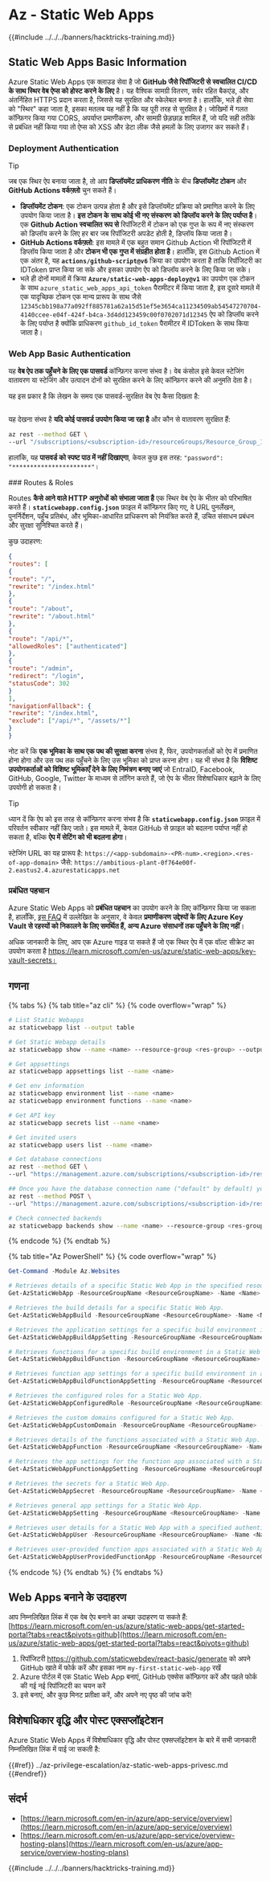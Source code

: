 # Az - Static Web Apps

{{#include ../../../banners/hacktricks-training.md}}

## Static Web Apps Basic Information

Azure Static Web Apps एक क्लाउड सेवा है जो **GitHub जैसे रिपॉजिटरी से स्वचालित CI/CD के साथ स्थिर वेब ऐप्स को होस्ट करने के लिए** है। यह वैश्विक सामग्री वितरण, सर्वर रहित बैकएंड, और अंतर्निहित HTTPS प्रदान करता है, जिससे यह सुरक्षित और स्केलेबल बनता है। हालाँकि, भले ही सेवा को "स्थिर" कहा जाता है, इसका मतलब यह नहीं है कि यह पूरी तरह से सुरक्षित है। जोखिमों में गलत कॉन्फ़िगर किया गया CORS, अपर्याप्त प्रमाणीकरण, और सामग्री छेड़छाड़ शामिल हैं, जो यदि सही तरीके से प्रबंधित नहीं किया गया तो ऐप्स को XSS और डेटा लीक जैसे हमलों के लिए उजागर कर सकते हैं।

### Deployment Authentication

> [!TIP]
> जब एक स्थिर ऐप बनाया जाता है, तो आप **डिप्लॉयमेंट प्राधिकरण नीति** के बीच **डिप्लॉयमेंट टोकन** और **GitHub Actions वर्कफ़्लो** चुन सकते हैं।

- **डिप्लॉयमेंट टोकन**: एक टोकन उत्पन्न होता है और इसे डिप्लॉयमेंट प्रक्रिया को प्रमाणित करने के लिए उपयोग किया जाता है। **इस टोकन के साथ कोई भी नए संस्करण को डिप्लॉय करने के लिए पर्याप्त है**। एक **Github Action स्वचालित रूप से** रिपॉजिटरी में टोकन को एक गुप्त के रूप में नए संस्करण को डिप्लॉय करने के लिए हर बार जब रिपॉजिटरी अपडेट होती है, डिप्लॉय किया जाता है।
- **GitHub Actions वर्कफ़्लो**: इस मामले में एक बहुत समान Github Action भी रिपॉजिटरी में डिप्लॉय किया जाता है और **टोकन भी एक गुप्त में संग्रहीत होता है**। हालाँकि, इस Github Action में एक अंतर है, यह **`actions/github-script@v6`** क्रिया का उपयोग करता है ताकि रिपॉजिटरी का IDToken प्राप्त किया जा सके और इसका उपयोग ऐप को डिप्लॉय करने के लिए किया जा सके।
- भले ही दोनों मामलों में क्रिया **`Azure/static-web-apps-deploy@v1`** का उपयोग एक टोकन के साथ `azure_static_web_apps_api_token` पैरामीटर में किया जाता है, इस दूसरे मामले में एक यादृच्छिक टोकन एक मान्य प्रारूप के साथ जैसे `12345cbb198a77a092ff885781a62a15d51ef5e3654ca11234509ab54547270704-4140ccee-e04f-424f-b4ca-3d4dd123459c00f0702071d12345` ऐप को डिप्लॉय करने के लिए पर्याप्त है क्योंकि प्राधिकरण `github_id_token` पैरामीटर में IDToken के साथ किया जाता है।

### Web App Basic Authentication

यह **वेब ऐप तक पहुँचने के लिए एक पासवर्ड** कॉन्फ़िगर करना संभव है। वेब कंसोल इसे केवल स्टेजिंग वातावरण या स्टेजिंग और उत्पादन दोनों को सुरक्षित करने के लिए कॉन्फ़िगर करने की अनुमति देता है।

यह इस प्रकार है कि लेखन के समय एक पासवर्ड-सुरक्षित वेब ऐप कैसा दिखता है:

<figure><img src="../../../images/azure_static_password.png" alt=""><figcaption></figcaption></figure>

यह देखना संभव है **यदि कोई पासवर्ड उपयोग किया जा रहा है** और कौन से वातावरण सुरक्षित हैं:
```bash
az rest --method GET \
--url "/subscriptions/<subscription-id>/resourceGroups/Resource_Group_1/providers/Microsoft.Web/staticSites/<app-name>/config/basicAuth?api-version=2024-04-01"
```
हालांकि, यह **पासवर्ड को स्पष्ट पाठ में नहीं दिखाएगा**, केवल कुछ इस तरह: `"password": "**********************"`।

### Routes & Roles

Routes **कैसे आने वाले HTTP अनुरोधों को संभाला जाता है** एक स्थिर वेब ऐप के भीतर को परिभाषित करते हैं। **`staticwebapp.config.json`** फ़ाइल में कॉन्फ़िगर किए गए, वे URL पुनर्लेखन, पुनर्निर्देशन, पहुँच प्रतिबंध, और भूमिका-आधारित प्राधिकरण को नियंत्रित करते हैं, उचित संसाधन प्रबंधन और सुरक्षा सुनिश्चित करते हैं।

कुछ उदाहरण:
```json
{
"routes": [
{
"route": "/",
"rewrite": "/index.html"
},
{
"route": "/about",
"rewrite": "/about.html"
},
{
"route": "/api/*",
"allowedRoles": ["authenticated"]
},
{
"route": "/admin",
"redirect": "/login",
"statusCode": 302
}
],
"navigationFallback": {
"rewrite": "/index.html",
"exclude": ["/api/*", "/assets/*"]
}
}
```
नोट करें कि **एक भूमिका के साथ एक पथ की सुरक्षा करना** संभव है, फिर, उपयोगकर्ताओं को ऐप में प्रमाणित होना होगा और उस पथ तक पहुँचने के लिए उस भूमिका को प्राप्त करना होगा। यह भी संभव है कि **विशिष्ट उपयोगकर्ताओं को विशिष्ट भूमिकाएँ देने के लिए निमंत्रण बनाए जाएं** जो EntraID, Facebook, GitHub, Google, Twitter के माध्यम से लॉगिन करते हैं, जो ऐप के भीतर विशेषाधिकार बढ़ाने के लिए उपयोगी हो सकता है।

> [!TIP]
> ध्यान दें कि ऐप को इस तरह से कॉन्फ़िगर करना संभव है कि **`staticwebapp.config.json`** फ़ाइल में परिवर्तन स्वीकार नहीं किए जाते। इस मामले में, केवल GitHub से फ़ाइल को बदलना पर्याप्त नहीं हो सकता है, बल्कि **ऐप में सेटिंग को भी बदलना होगा**।

स्टेजिंग URL का यह प्रारूप है: `https://<app-subdomain>-<PR-num>.<region>.<res-of-app-domain>` जैसे: `https://ambitious-plant-0f764e00f-2.eastus2.4.azurestaticapps.net`

### प्रबंधित पहचान

Azure Static Web Apps को **प्रबंधित पहचान** का उपयोग करने के लिए कॉन्फ़िगर किया जा सकता है, हालाँकि, [इस FAQ](https://learn.microsoft.com/en-gb/azure/static-web-apps/faq#does-static-web-apps-support-managed-identity-) में उल्लेखित के अनुसार, वे केवल **प्रमाणीकरण उद्देश्यों के लिए Azure Key Vault से रहस्यों को निकालने के लिए समर्थित हैं, अन्य Azure संसाधनों तक पहुँचने के लिए नहीं**।

अधिक जानकारी के लिए, आप एक Azure गाइड पा सकते हैं जो एक स्थिर ऐप में एक वॉल्ट सीक्रेट का उपयोग करता है https://learn.microsoft.com/en-us/azure/static-web-apps/key-vault-secrets।

## गणना

{% tabs %}
{% tab title="az cli" %}
{% code overflow="wrap" %}
```bash
# List Static Webapps
az staticwebapp list --output table

# Get Static Webapp details
az staticwebapp show --name <name> --resource-group <res-group> --output table

# Get appsettings
az staticwebapp appsettings list --name <name>

# Get env information
az staticwebapp environment list --name <name>
az staticwebapp environment functions --name <name>

# Get API key
az staticwebapp secrets list --name <name>

# Get invited users
az staticwebapp users list --name <name>

# Get database connections
az rest --method GET \
--url "https://management.azure.com/subscriptions/<subscription-id>/resourceGroups/<res-group>/providers/Microsoft.Web/staticSites/<app-name>/databaseConnections?api-version=2021-03-01"

## Once you have the database connection name ("default" by default) you can get the connection string with the credentials
az rest --method POST \
--url "https://management.azure.com/subscriptions/<subscription-id>/resourceGroups/<res-group>/providers/Microsoft.Web/staticSites/<app-name>/databaseConnections/default/show?api-version=2021-03-01"

# Check connected backends
az staticwebapp backends show --name <name> --resource-group <res-group>
```
{% endcode %}
{% endtab %}

{% tab title="Az PowerShell" %}
{% code overflow="wrap" %}
```powershell
Get-Command -Module Az.Websites

# Retrieves details of a specific Static Web App in the specified resource group.
Get-AzStaticWebApp -ResourceGroupName <ResourceGroupName> -Name <Name>

# Retrieves the build details for a specific Static Web App.
Get-AzStaticWebAppBuild -ResourceGroupName <ResourceGroupName> -Name <Name>

# Retrieves the application settings for a specific build environment in a Static Web App.
Get-AzStaticWebAppBuildAppSetting -ResourceGroupName <ResourceGroupName> -Name <Name> -EnvironmentName <EnvironmentName>

# Retrieves functions for a specific build environment in a Static Web App.
Get-AzStaticWebAppBuildFunction -ResourceGroupName <ResourceGroupName> -Name <Name> -EnvironmentName <EnvironmentName>

# Retrieves function app settings for a specific build environment in a Static Web App.
Get-AzStaticWebAppBuildFunctionAppSetting -ResourceGroupName <ResourceGroupName> -Name <Name> -EnvironmentName <EnvironmentName>

# Retrieves the configured roles for a Static Web App.
Get-AzStaticWebAppConfiguredRole -ResourceGroupName <ResourceGroupName> -Name <Name>

# Retrieves the custom domains configured for a Static Web App.
Get-AzStaticWebAppCustomDomain -ResourceGroupName <ResourceGroupName> -Name <Name>

# Retrieves details of the functions associated with a Static Web App.
Get-AzStaticWebAppFunction -ResourceGroupName <ResourceGroupName> -Name <Name>

# Retrieves the app settings for the function app associated with a Static Web App.
Get-AzStaticWebAppFunctionAppSetting -ResourceGroupName <ResourceGroupName> -Name <Name>

# Retrieves the secrets for a Static Web App.
Get-AzStaticWebAppSecret -ResourceGroupName <ResourceGroupName> -Name <Name>

# Retrieves general app settings for a Static Web App.
Get-AzStaticWebAppSetting -ResourceGroupName <ResourceGroupName> -Name <Name>

# Retrieves user details for a Static Web App with a specified authentication provider.
Get-AzStaticWebAppUser -ResourceGroupName <ResourceGroupName> -Name <Name> -AuthProvider <AuthProvider>

# Retrieves user-provided function apps associated with a Static Web App.
Get-AzStaticWebAppUserProvidedFunctionApp -ResourceGroupName <ResourceGroupName> -Name <Name>

```
{% endcode %}
{% endtab %}
{% endtabs %}


## Web Apps बनाने के उदाहरण

आप निम्नलिखित लिंक में एक वेब ऐप बनाने का अच्छा उदाहरण पा सकते हैं: [https://learn.microsoft.com/en-us/azure/static-web-apps/get-started-portal?tabs=react&pivots=github](https://learn.microsoft.com/en-us/azure/static-web-apps/get-started-portal?tabs=react&pivots=github)

1. रिपॉजिटरी https://github.com/staticwebdev/react-basic/generate को अपने GitHub खाते में फोर्क करें और इसका नाम `my-first-static-web-app` रखें
2. Azure पोर्टल में एक Static Web App बनाएं, GitHub एक्सेस कॉन्फ़िगर करें और पहले फोर्क की गई नई रिपॉजिटरी का चयन करें
3. इसे बनाएं, और कुछ मिनट प्रतीक्षा करें, और अपने नए पृष्ठ की जांच करें!

## विशेषाधिकार वृद्धि और पोस्ट एक्सप्लॉइटेशन

Azure Static Web Apps में विशेषाधिकार वृद्धि और पोस्ट एक्सप्लॉइटेशन के बारे में सभी जानकारी निम्नलिखित लिंक में पाई जा सकती है:

{{#ref}}
../az-privilege-escalation/az-static-web-apps-privesc.md
{{#endref}}

## संदर्भ

- [https://learn.microsoft.com/en-in/azure/app-service/overview](https://learn.microsoft.com/en-in/azure/app-service/overview)
- [https://learn.microsoft.com/en-us/azure/app-service/overview-hosting-plans](https://learn.microsoft.com/en-us/azure/app-service/overview-hosting-plans)

{{#include ../../../banners/hacktricks-training.md}}
